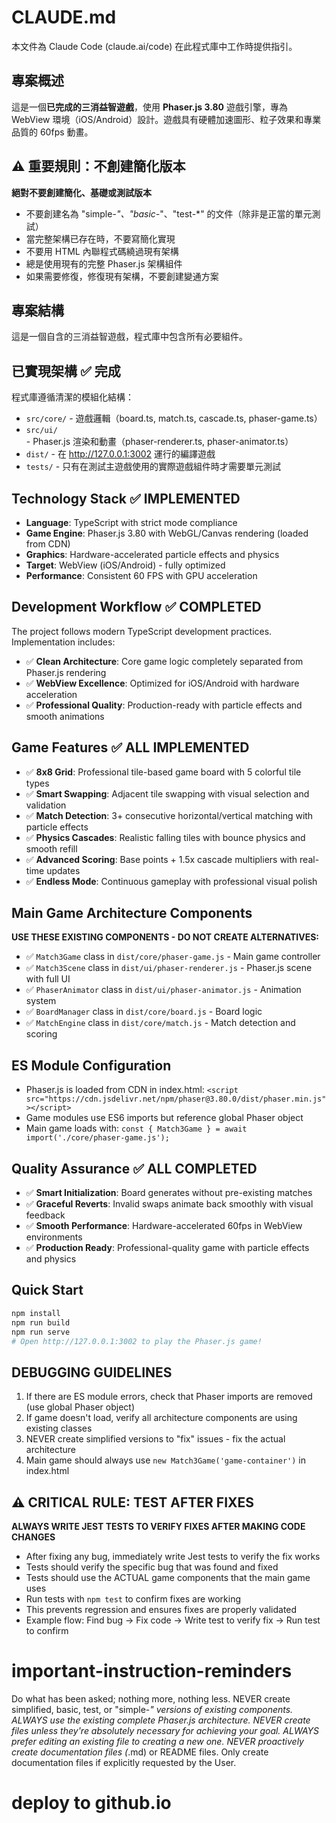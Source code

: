 # CLAUDE.md

本文件為 Claude Code (claude.ai/code) 在此程式庫中工作時提供指引。

## 專案概述
這是一個**已完成的三消益智遊戲**，使用 **Phaser.js 3.80** 遊戲引擎，專為 WebView 環境（iOS/Android）設計。遊戲具有硬體加速圖形、粒子效果和專業品質的 60fps 動畫。

## ⚠️ 重要規則：不創建簡化版本
**絕對不要創建簡化、基礎或測試版本**
- 不要創建名為 "simple-*"、"basic-*"、"test-*" 的文件（除非是正當的單元測試）
- 當完整架構已存在時，不要寫簡化實現
- 不要用 HTML 內聯程式碼繞過現有架構
- 總是使用現有的完整 Phaser.js 架構組件
- 如果需要修復，修復現有架構，不要創建變通方案

## 專案結構
這是一個自含的三消益智遊戲，程式庫中包含所有必要組件。

## 已實現架構 ✅ 完成
程式庫遵循清潔的模組化結構：
- `src/core/` - 遊戲邏輯（board.ts, match.ts, cascade.ts, phaser-game.ts）
- `src/ui/` - Phaser.js 渲染和動畫（phaser-renderer.ts, phaser-animator.ts）
- `dist/` - 在 http://127.0.0.1:3002 運行的編譯遊戲
- `tests/` - 只有在測試主遊戲使用的實際遊戲組件時才需要單元測試

## Technology Stack ✅ IMPLEMENTED
- **Language**: TypeScript with strict mode compliance
- **Game Engine**: Phaser.js 3.80 with WebGL/Canvas rendering (loaded from CDN)
- **Graphics**: Hardware-accelerated particle effects and physics
- **Target**: WebView (iOS/Android) - fully optimized
- **Performance**: Consistent 60 FPS with GPU acceleration

## Development Workflow ✅ COMPLETED
The project follows modern TypeScript development practices. Implementation includes:
- ✅ **Clean Architecture**: Core game logic completely separated from Phaser.js rendering
- ✅ **WebView Excellence**: Optimized for iOS/Android with hardware acceleration
- ✅ **Professional Quality**: Production-ready with particle effects and smooth animations

## Game Features ✅ ALL IMPLEMENTED
- ✅ **8x8 Grid**: Professional tile-based game board with 5 colorful tile types
- ✅ **Smart Swapping**: Adjacent tile swapping with visual selection and validation
- ✅ **Match Detection**: 3+ consecutive horizontal/vertical matching with particle effects
- ✅ **Physics Cascades**: Realistic falling tiles with bounce physics and smooth refill
- ✅ **Advanced Scoring**: Base points + 1.5x cascade multipliers with real-time updates
- ✅ **Endless Mode**: Continuous gameplay with professional visual polish

## Main Game Architecture Components
**USE THESE EXISTING COMPONENTS - DO NOT CREATE ALTERNATIVES:**
- ✅ `Match3Game` class in `dist/core/phaser-game.js` - Main game controller
- ✅ `Match3Scene` class in `dist/ui/phaser-renderer.js` - Phaser.js scene with full UI
- ✅ `PhaserAnimator` class in `dist/ui/phaser-animator.js` - Animation system
- ✅ `BoardManager` class in `dist/core/board.js` - Board logic
- ✅ `MatchEngine` class in `dist/core/match.js` - Match detection and scoring

## ES Module Configuration
- Phaser.js is loaded from CDN in index.html: `<script src="https://cdn.jsdelivr.net/npm/phaser@3.80.0/dist/phaser.min.js"></script>`
- Game modules use ES6 imports but reference global Phaser object
- Main game loads with: `const { Match3Game } = await import('./core/phaser-game.js');`

## Quality Assurance ✅ ALL COMPLETED
- ✅ **Smart Initialization**: Board generates without pre-existing matches
- ✅ **Graceful Reverts**: Invalid swaps animate back smoothly with visual feedback
- ✅ **Smooth Performance**: Hardware-accelerated 60fps in WebView environments  
- ✅ **Production Ready**: Professional-quality game with particle effects and physics

## Quick Start
```bash
npm install
npm run build
npm run serve
# Open http://127.0.0.1:3002 to play the Phaser.js game!
```

## DEBUGGING GUIDELINES
1. If there are ES module errors, check that Phaser imports are removed (use global Phaser object)
2. If game doesn't load, verify all architecture components are using existing classes
3. NEVER create simplified versions to "fix" issues - fix the actual architecture
4. Main game should always use `new Match3Game('game-container')` in index.html

## ⚠️ CRITICAL RULE: TEST AFTER FIXES
**ALWAYS WRITE JEST TESTS TO VERIFY FIXES AFTER MAKING CODE CHANGES**
- After fixing any bug, immediately write Jest tests to verify the fix works
- Tests should verify the specific bug that was found and fixed
- Tests should use the ACTUAL game components that the main game uses
- Run tests with `npm test` to confirm fixes are working
- This prevents regression and ensures fixes are properly validated
- Example flow: Find bug → Fix code → Write test to verify fix → Run test to confirm

# important-instruction-reminders
Do what has been asked; nothing more, nothing less.
NEVER create simplified, basic, test, or "simple-*" versions of existing components.
ALWAYS use the existing complete Phaser.js architecture.
NEVER create files unless they're absolutely necessary for achieving your goal.
ALWAYS prefer editing an existing file to creating a new one.
NEVER proactively create documentation files (*.md) or README files. Only create documentation files if explicitly requested by the User.

# deploy to github.io